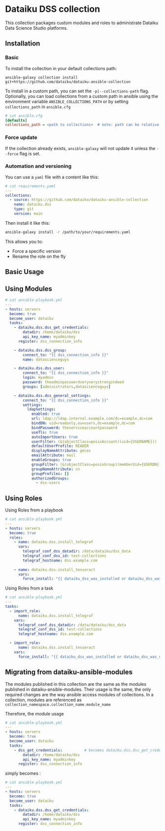 Dataiku DSS collection
===================

This collection packages custom modules and roles to administrate Dataiku Data Science Studio platforms.


Installation
------------

### Basic

To install the collection in your default collections path:

 ```
ansible-galaxy collection install git+https://github.com/dataiku/dataiku-ansible-collection
 ```

To install in a custom path, you can set the `-p|--collections-path` flag.
Optionally, you can load collections from a custom path in ansible using the environment variable `ANSIBLE_COLLECTIONS_PATH` or by setting `collections_path` in `ansible.cfg`

```ini
# cat ansible.cfg
[defaults]
collections_path = <path to collections>  # note: path can be relative or absolute
```

### Force update

If the collection already exists, `ansible-galaxy` will not update it unless the `--force` flag is set.

### Automation and versioning

You can use a `yaml` file with a content like this:

```YAML
# cat requirements.yaml
---
collections:
  - source: https://github.com/dataiku/dataiku-ansible-collection
    name: dataiku.dss
    type: git
    version: main
```

Then install it like this:

```bash
ansible-galaxy install -r /path/to/your/requirements.yaml
```

This allows you to:
- Force a specific version
- Rename the role on the fly

Basic Usage
----------------

## Using Modules

```YAML
# cat ansible-playbook.yml
---
- hosts: servers
  become: true
  become_user: dataiku
  tasks:
    - dataiku.dss.dss_get_credentials:
        datadir: /home/dataiku/dss
        api_key_name: myadminkey
      register: dss_connection_info

    - dataiku.dss.dss_group:
        connect_to: "{{ dss_connection_info }}"
        name: datascienceguys

    - dataiku.dss.dss_user:
        connect_to: "{{ dss_connection_info }}"
        login: myadmin
        password: theadminpasswordveryverystrongindeed
        groups: [administrators,datascienceguys]

    - dataiku.dss.dss_general_settings:
        connect_to: "{{ dss_connection_info }}"
        settings:
          ldapSettings:
            enabled: true
            url: ldap://ldap.internal.example.com/dc=example,dc=com
            bindDN: uid=readonly,ou=users,dc=example,dc=com
            bindPassword: theserviceaccountpassword
            useTls: true
            autoImportUsers: true
            userFilter: (&(objectClass=posixAccount)(uid={USERNAME}))
            defaultUserProfile: READER
            displayNameAttribute: gecos
            emailAttribute: mail
            enableGroups: true
            groupFilter: (&(objectClass=posixGroup)(memberUid={USERDN}))
            groupNameAttribute: cn
            groupProfiles: []
            authorizedGroups: 
              - dss-users
```

## Using Roles

Using Roles from a playbook
```YAML
# cat ansible-playbook.yml
---
- hosts: servers
  become: true
  roles:
    - name: dataiku.dss.install_telegraf
      vars:
        telegraf_conf_dss_datadir: /data/dataiku/dss_data
        telegraf_conf_dss_id: test-collections
        telegraf_hostname: dss.example.com
    
    - name: dataiku.dss.install_tesseract
      vars:
        force_install: "{{ dataiku_dss_was_installed or dataiku_dss_was_upgraded }}"
```

Using Roles from a task
```YAML
# cat ansible-playbook.yml
---
tasks:
  - import_role:
      name: dataiku.dss.install_telegraf
    vars:
      telegraf_conf_dss_datadir: /data/dataiku/dss_data
      telegraf_conf_dss_id: test-collections
      telegraf_hostname: dss.example.com

  - import_role:
      name: dataiku.dss.install_tesseract
    vars:
      force_install: "{{ dataiku_dss_was_installed or dataiku_dss_was_upgraded }}"
```


Migrating from dataiku-ansible-modules
-----------------------------------------

The modules published in this collection are the same as the modules published in dataiku-ansible-modules. Their usage is the same, the only required changes are the way ansible access modules of collections.
In a collection, modules are referenced as `collection_namespace.collection_name.module_name`

Therefore, the module usage
```YAML
# cat ansible-playbook.yml
---
- hosts: servers
  become: true
  become_user: dataiku
  tasks:
    - dss_get_credentials:          # becomes dataiku.dss.dss_get_credentials
        datadir: /home/dataiku/dss
        api_key_name: myadminkey
      register: dss_connection_info
```

simply becomes :
```YAML
# cat ansible-playbook.yml
---
- hosts: servers
  become: true
  become_user: dataiku
  tasks:
    - dataiku.dss.dss_get_credentials:
        datadir: /home/dataiku/dss
        api_key_name: myadminkey
      register: dss_connection_info
```
